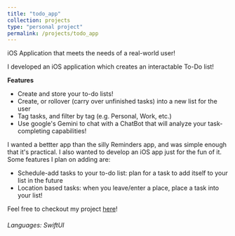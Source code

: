 ```yaml
---
title: "todo_app"
collection: projects
type: "personal project"
permalink: /projects/todo_app
---
```


iOS Application that meets the needs of a real-world user!

I developed an iOS application which creates an interactable To-Do list!

**Features**
* Create and store your to-do lists!
* Create, or rollover (carry over unfinished tasks) into a new list for the user
* Tag tasks, and filter by tag (e.g. Personal, Work, etc.)
* Use google's Gemini to chat with a ChatBot that will analyze your task-completing capabilities!

I wanted a bettter app than the silly Reminders app, and was simple enough that it's practical. I also wanted to develop an iOS app just for the fun of it. Some features I plan on adding are:
* Schedule-add tasks to your to-do list: plan for a task to add itself to your list in the future
* Location based tasks: when you leave/enter a place, place a task into your list!

Feel free to checkout my project [here](https://github.com/pranavramachandra1/todo_app)!


###### Languages: SwiftUI